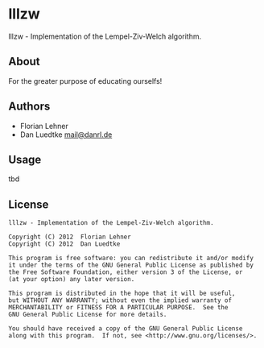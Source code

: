 # lllzw

lllzw - Implementation of the Lempel-Ziv-Welch algorithm.


## About

For the greater purpose of educating ourselfs!


## Authors

-  Florian Lehner
-  Dan Luedtke <mail@danrl.de>

## Usage

tbd

## License

    lllzw - Implementation of the Lempel-Ziv-Welch algorithm.
    
    Copyright (C) 2012  Florian Lehner
    Copyright (C) 2012  Dan Luedtke
    
    This program is free software: you can redistribute it and/or modify
    it under the terms of the GNU General Public License as published by
    the Free Software Foundation, either version 3 of the License, or
    (at your option) any later version.
    
    This program is distributed in the hope that it will be useful,
    but WITHOUT ANY WARRANTY; without even the implied warranty of
    MERCHANTABILITY or FITNESS FOR A PARTICULAR PURPOSE.  See the
    GNU General Public License for more details.
    
    You should have received a copy of the GNU General Public License
    along with this program.  If not, see <http://www.gnu.org/licenses/>.
